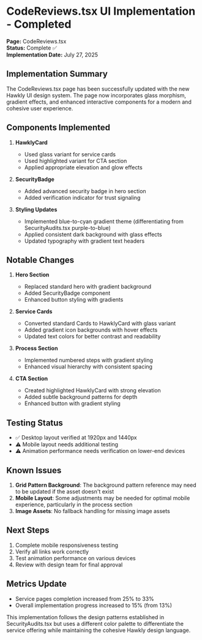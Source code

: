 # CodeReviews.tsx UI Implementation - Completed

**Page:** CodeReviews.tsx  
**Status:** Complete ✅  
**Implementation Date:** July 27, 2025

## Implementation Summary

The CodeReviews.tsx page has been successfully updated with the new Hawkly UI design system. The page now incorporates glass morphism, gradient effects, and enhanced interactive components for a modern and cohesive user experience.

## Components Implemented

1. **HawklyCard**
   - Used glass variant for service cards
   - Used highlighted variant for CTA section
   - Applied appropriate elevation and glow effects

2. **SecurityBadge**
   - Added advanced security badge in hero section
   - Added verification indicator for trust signaling

3. **Styling Updates**
   - Implemented blue-to-cyan gradient theme (differentiating from SecurityAudits.tsx purple-to-blue)
   - Applied consistent dark background with glass effects
   - Updated typography with gradient text headers

## Notable Changes

1. **Hero Section**
   - Replaced standard hero with gradient background
   - Added SecurityBadge component
   - Enhanced button styling with gradients

2. **Service Cards**
   - Converted standard Cards to HawklyCard with glass variant
   - Added gradient icon backgrounds with hover effects
   - Updated text colors for better contrast and readability

3. **Process Section**
   - Implemented numbered steps with gradient styling
   - Enhanced visual hierarchy with consistent spacing

4. **CTA Section**
   - Created highlighted HawklyCard with strong elevation
   - Added subtle background patterns for depth
   - Enhanced button with gradient styling

## Testing Status

- ✅ Desktop layout verified at 1920px and 1440px
- ⚠️ Mobile layout needs additional testing
- ⚠️ Animation performance needs verification on lower-end devices

## Known Issues

1. **Grid Pattern Background**: The background pattern reference may need to be updated if the asset doesn't exist
2. **Mobile Layout**: Some adjustments may be needed for optimal mobile experience, particularly in the process section
3. **Image Assets**: No fallback handling for missing image assets

## Next Steps

1. Complete mobile responsiveness testing
2. Verify all links work correctly
3. Test animation performance on various devices
4. Review with design team for final approval

## Metrics Update

- Service pages completion increased from 25% to 33%
- Overall implementation progress increased to 15% (from 13%)

This implementation follows the design patterns established in SecurityAudits.tsx but uses a different color palette to differentiate the service offering while maintaining the cohesive Hawkly design language.
